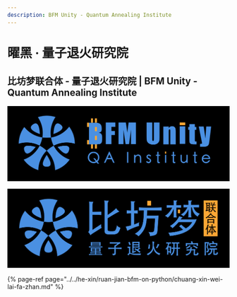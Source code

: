 ```yaml
---
description: BFM Unity - Quantum Annealing Institute
---
```


# 曜黑 · 量子退火研究院

## 比坊梦联合体 - 量子退火研究院 \| BFM Unity - Quantum Annealing Institute

![](../../.gitbook/assets/bfm-unity-logo-square%20%282%29.png)

![](../../.gitbook/assets/bfm-unity-logo-square-cn.png)

{% page-ref page="../../he-xin/ruan-jian-bfm-on-python/chuang-xin-wei-lai-fa-zhan.md" %}

